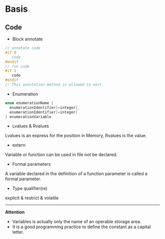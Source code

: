 # Basis

## Code

* Block annotate

```C++
// annotate code
#if 0
   code
#endif
// run code
#if 1
   code
#endif
// This anontation method is allowed to nest.
```

* Enumeration

```C++
enum enumerationName {
  enumerationIdentifier[=integer],
  enumerationIdentifier[=integer]
} enumerationVariable
```

* Lvalues & Rvalues

Lvalues is an express for the position in Memory, Rvalues is the value.

* extern

Variable or function can be used in file not be declared.

* Formal parameters

A variable declared in the definition of a function parameter is called a formal parameter.

* Type qualifier(re)

explicit & restrict & volatile


---

**Attention**

* Variables is actually only the name of an operable storage area.
* It is a good programming practice to define the constant as a capital letter.
